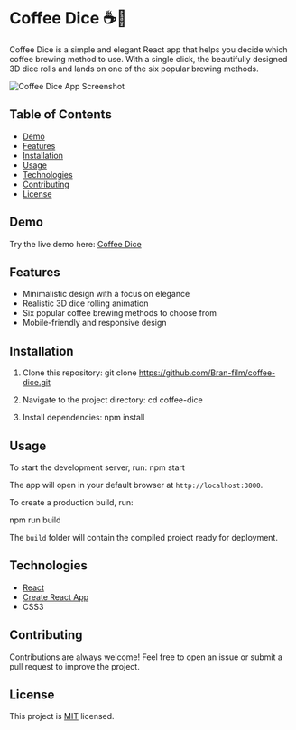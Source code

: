 # Coffee Dice ☕️🎲

Coffee Dice is a simple and elegant React app that helps you decide which coffee brewing method to use. With a single click, the beautifully designed 3D dice rolls and lands on one of the six popular brewing methods.

![Coffee Dice App Screenshot](./screenshot.png)

## Table of Contents

- [Demo](#demo)
- [Features](#features)
- [Installation](#installation)
- [Usage](#usage)
- [Technologies](#technologies)
- [Contributing](#contributing)
- [License](#license)

## Demo

Try the live demo here: [Coffee Dice](https://bran-film.github.io/coffee-dice/)

## Features

- Minimalistic design with a focus on elegance
- Realistic 3D dice rolling animation
- Six popular coffee brewing methods to choose from
- Mobile-friendly and responsive design

## Installation

1. Clone this repository:
   git clone https://github.com/Bran-film/coffee-dice.git

2. Navigate to the project directory:
   cd coffee-dice

3. Install dependencies:
   npm install

## Usage

To start the development server, run:
npm start

The app will open in your default browser at `http://localhost:3000`.

To create a production build, run:

npm run build

The `build` folder will contain the compiled project ready for deployment.

## Technologies

- [React](https://reactjs.org/)
- [Create React App](https://create-react-app.dev/)
- CSS3

## Contributing

Contributions are always welcome! Feel free to open an issue or submit a pull request to improve the project.

## License

This project is [MIT](https://choosealicense.com/licenses/mit/) licensed.
